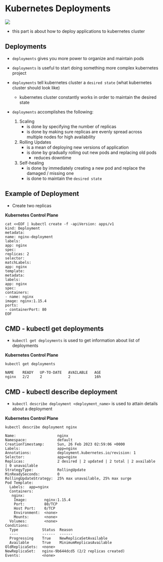 # Kubernetes Deployments

<img src="https://user-images.githubusercontent.com/6856382/221424690-b6d4d3db-0b43-4052-ab4a-daf7d2055211.png">

- this part is about how to deploy applications to kubernetes cluster

## Deployments

- `deployments` gives you more power to organize and maintain pods
- `deployments` is useful to start doing something more complex kubernetes project
- `deployments` tell kubernetes cluster a `desired state` (what kubernetes cluster should look like)
    - kubernetes cluster constantly works in order to maintain the desired state

- `deployments` accomplishes the following:
    1. Scaling
        - is done by specifying the number of replicas
        - is done by making sure replicas are evenly spread across multiple nodes for high availability 
    2. Rolling Updates
        - is a mean of deploying new versions of application 
        - is done by gradually rolling out new pods and replacing old pods
            - reduces downtime
    3. Self-healing
        - is done by immediately creating a new pod and replace the damaged / missing one
        - is done to maintain the `desired state`

## Example of Deployment

- Create two replicas

**Kubernetes Control Plane**

```
cat <<EOF | kubectl create -f -apiVersion: apps/v1
kind: Deployment
metadata: 
name: nginx-deployment  
labels: 
app: nginx 
spec: 
replicas: 2  
selector: 
matchLabels: 
app: nginx  
template: 
metadata: 
labels: 
app: nginx  
spec:
containers: 
- name: nginx
image: nginx:1.15.4 
ports:
- containerPort: 80
EOF
```

## CMD - kubectl get deployments
- `kubectl get deployments` is used to get information about list of deployments

**Kubernetes Control Plane**
```
kubectl get deployments
```

```
NAME    READY   UP-TO-DATE   AVAILABLE   AGE
nginx   2/2     2            2           16h
```

## CMD - kubectl describe deployment
- `kubectl describe deployment <deployment_name>` is used to attain details about a deployment

**Kubernetes Control Plane**
```
kubectl describe deployment nginx
```

```
Name:                   nginx
Namespace:              default
CreationTimestamp:      Sun, 26 Feb 2023 02:59:06 +0000    
Labels:                 app=nginx
Annotations:            deployment.kubernetes.io/revision: 1
Selector:               app=nginx
Replicas:               2 desired | 2 updated | 2 total | 2 available | 0 unavailable
StrategyType:           RollingUpdate
MinReadySeconds:        0
RollingUpdateStrategy:  25% max unavailable, 25% max surge 
Pod Template:
  Labels:  app=nginx
  Containers:
   nginx:
    Image:        nginx:1.15.4
    Port:         80/TCP
    Host Port:    0/TCP
    Environment:  <none>
    Mounts:       <none>
  Volumes:        <none>
Conditions:
  Type           Status  Reason
  ----           ------  ------
  Progressing    True    NewReplicaSetAvailable
  Available      True    MinimumReplicasAvailable
OldReplicaSets:  <none>
NewReplicaSet:   nginx-9b644dcd5 (2/2 replicas created)    
Events:          <none>
```